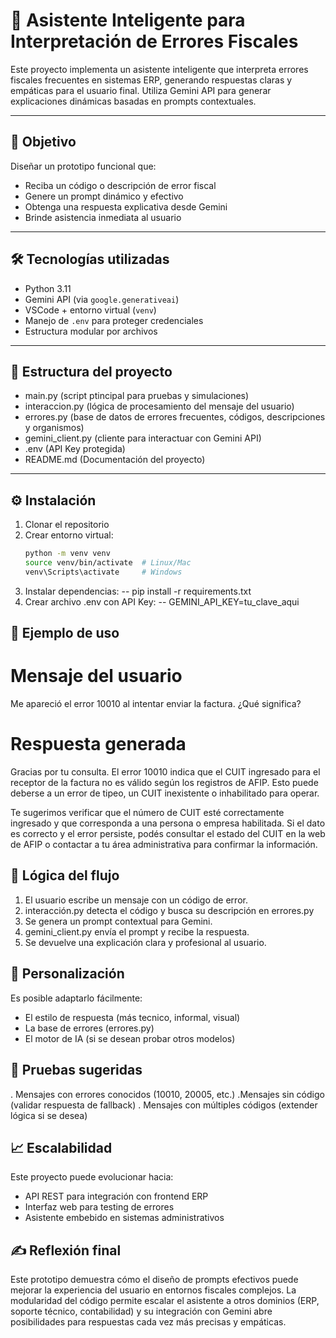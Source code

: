 # 🧠 Asistente Inteligente para Interpretación de Errores Fiscales

Este proyecto implementa un asistente inteligente que interpreta errores fiscales frecuentes en sistemas ERP, generando respuestas claras y empáticas para el usuario final. Utiliza Gemini API para generar explicaciones dinámicas basadas en prompts contextuales.

---

## 🚀 Objetivo

Diseñar un prototipo funcional que:
- Reciba un código o descripción de error fiscal
- Genere un prompt dinámico y efectivo
- Obtenga una respuesta explicativa desde Gemini
- Brinde asistencia inmediata al usuario

---

## 🛠️ Tecnologías utilizadas

- Python 3.11
- Gemini API (via `google.generativeai`)
- VSCode + entorno virtual (`venv`)
- Manejo de `.env` para proteger credenciales
- Estructura modular por archivos

---

## 📁 Estructura del proyecto

- main.py (script ptincipal para pruebas y simulaciones)
- interaccion.py (lógica de procesamiento del mensaje del usuario)
- errores.py (base de datos de errores frecuentes, códigos, descripciones y organismos)
- gemini_client.py (cliente para interactuar con Gemini API)
- .env (API Key protegida)
- README.md (Documentación del proyecto)


---

## ⚙️ Instalación

1. Clonar el repositorio
2. Crear entorno virtual:
   ```bash
   python -m venv venv
   source venv/bin/activate  # Linux/Mac
   venv\Scripts\activate     # Windows
3. Instalar dependencias:
   -- pip install -r requirements.txt
4. Crear archivo .env con API Key:
   -- GEMINI_API_KEY=tu_clave_aqui


## 🧪 Ejemplo de uso

# Mensaje del usuario
Me apareció el error 10010 al intentar enviar la factura. ¿Qué significa?

# Respuesta generada
Gracias por tu consulta. El error 10010 indica que el CUIT ingresado para el receptor de la factura no es válido según los registros de AFIP. Esto puede deberse a un error de tipeo, un CUIT inexistente o inhabilitado para operar.

Te sugerimos verificar que el número de CUIT esté correctamente ingresado y que corresponda a una persona o empresa habilitada. Si el dato es correcto y el error persiste, podés consultar el estado del CUIT en la web de AFIP o contactar a tu área administrativa para confirmar la información.

## 🧠 Lógica del flujo

1. El usuario escribe un mensaje con un código de error.
2. interacción.py detecta el código y busca su descripción en errores.py
3. Se genera un prompt contextual para Gemini.
4. gemini_client.py envía el prompt y recibe la respuesta.
5. Se devuelve una explicación clara y profesional al usuario.

## 📌 Personalización

Es posible adaptarlo fácilmente:
- El estilo de respuesta (más tecnico, informal, visual)
- La base de errores (errores.py)
- El motor de IA (si se desean probar otros modelos)

## 🧪 Pruebas sugeridas

. Mensajes con errores conocidos (10010, 20005, etc.)
.Mensajes sin código (validar respuesta de fallback)
. Mensajes con múltiples códigos (extender lógica si se desea)

## 📈 Escalabilidad

Este proyecto puede evolucionar hacia:
- API REST para integración con frontend ERP
- Interfaz web para testing de errores
- Asistente embebido en sistemas administrativos

## ✍️ Reflexión final

Este prototipo demuestra cómo el diseño de prompts efectivos puede mejorar la experiencia del usuario en entornos fiscales complejos. La modularidad del código permite escalar el asistente a otros dominios (ERP, soporte técnico, contabilidad) y su integración con Gemini abre posibilidades para respuestas cada vez más precisas y empáticas.

